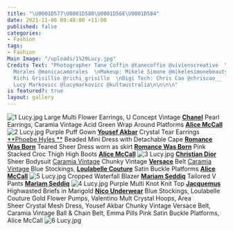 ```yaml
---
title: "\U0001D577\U0001D580\U0001D56E\U0001D584"
date: 2021-11-06 09:48:00 +11:00
published: false
categories:
- Fashion
tags:
- Fashion
Main Image: "/uploads/1%20Lucy.jpg"
Credits Text: "Photographer Tane Coffin @tanecoffin @vivienscreative  \nStylist: Monica
  Morales @monicacamorales  \nMakeup: Mikele Simone @mikelesimonebeauty @dlm_au  \nHair:
  Richi Grisillio @richi_grisillo  \nDigi Tech: Chris Cao @chriscao__  \n\n\nModel:
  Lucy Markovicc @lucymarkovicc @kultaustralia\n\n\n\n"
is featured?: true
layout: gallery
---
```


![1 Lucy.jpg](/uploads/1%20Lucy.jpg)
Large Multi Flower Earrings, U Concept
Vintage [**Chanel**](https://www.instagram.com/chanelofficial/?hl=en) Pearl Earrings, Caramia Vintage
Acid Green Wrap Around Platforms [**Alice McCall**](https://www.instagram.com/alicemccallptyltd/)
![2 Lucy.jpg](/uploads/2%20Lucy.jpg)
Purple Puff Gown [**Yousef Akbar**](https://www.instagram.com/yousefakbarofficial/)
Crystal Tear Earrings [**Phoebe Hyles **](https://www.instagram.com/phoebehyles/) 
Beaded Mini Dress with Detachable Cape [**Romance Was Born**](https://www.instagram.com/romancewasborn/?hl=en)
Teared Sheer Dress worn as skirt [**Romance Was Born**](https://www.instagram.com/romancewasborn/?hl=en)
Pink Stacked Croc Thigh High Boots [**Alice McCall**](https://www.instagram.com/alicemccallptyltd/)
![3 Lucy.jpg](/uploads/3%20Lucy.jpg)
[**Christian Dior**](https://www.instagram.com/dior/#) Sheer Bodysuit [Caramia Vintage](https://www.instagram.com/caramiavintage/)
Chunky Vintage [**Versace**](https://www.instagram.com/versace/) Belt [Caramia Vintage](https://www.instagram.com/caramiavintage/)
Blue Stockings, [**Loulabelle Couture**](https://www.instagram.com/loulabellecouture/)
Satin Buckle Platforms [**Alice McCall**](https://www.instagram.com/alicemccallptyltd/)
![5 Lucy.jpg](/uploads/5%20Lucy.jpg)
Cropped Waterfall Blazer [**Mariam Seddiq**](https://www.instagram.com/mariamseddiq/)
Tailored V Pants [**Mariam Seddiq**](https://www.instagram.com/mariamseddiq/)
![4 Lucy.jpg](/uploads/4%20Lucy.jpg)
Purple Multi Knot Knit Top [**Jacquemus**](https://www.instagram.com/jacquemus/)
Highwasted Briefs in Marigold [**Nico Underwear**](https://www.instagram.com/nicounderwear/)
Blue Stockings, Loulabelle Couture
Gold Flower Pumps, Valentino
Mult Crystal Hoops, Area  
Sheer Crystal Mesh Dress, Yousef Akbar
Chunky Vintage Versace Belt, Caramia Vintage
Ball & Chain Belt, Emma Pills
Pink Satin Buckle Platforms, Alice McCall
![6 Lucy.jpg](/uploads/6%20Lucy.jpg)

